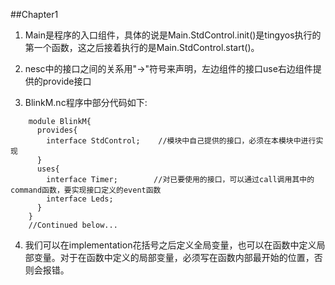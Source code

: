 ##Chapter1

1. Main是程序的入口组件，具体的说是Main.StdControl.init()是tingyos执行的第一个函数，这之后接着执行的是Main.StdControl.start()。

2. nesc中的接口之间的关系用"->"符号来声明，左边组件的接口use右边组件提供的provide接口

3. BlinkM.nc程序中部分代码如下:
```
    module BlinkM{
      provides{
        interface StdControl;    //模块中自己提供的接口，必须在本模块中进行实现
      }
      uses{
        interface Timer;        //对已要使用的接口，可以通过call调用其中的command函数，要实现接口定义的event函数
        interface Leds;
      }
    }
    //Continued below...
```
4. 我们可以在implementation花括号之后定义全局变量，也可以在函数中定义局部变量。对于在函数中定义的局部变量，必须写在函数内部最开始的位置，否则会报错。
    
